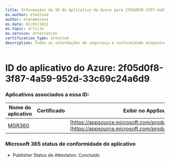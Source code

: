 ```yaml
---
title: Informações da ID do Aplicativo do Azure para 2f05d0f8-3f87-4a59-952d-33c69c24a6d9
ms.author: elmalova
author: elenamalova
ms.date: 02/03/2022
ms.topic: article
ms.service: attestation
certification_type: attested
description: Todas as informações de segurança e conformidade disponíveis para 2f05d0f8-3f87-4a59-952d-33c69c24a6d9.
---
```

# <a name="azure-app-id-2f05d0f8-3f87-4a59-952d-33c69c24a6d9"></a>ID do aplicativo do Azure: 2f05d0f8-3f87-4a59-952d-33c69c24a6d9


### <a name="apps-associated-with-this-id"></a>Aplicativos associados a essa ID:
| **Nome do aplicativo** | **Certificado** | **Exibir no AppSource** |
|--------------|---------------|-----------------------|
| [MGR360](https://docs.microsoft.com/microsoft-365-app-certification/forward/WA200003329) |  | [https://appsource.microsoft.com/product/office/WA200003329](https://appsource.microsoft.com/product/office/WA200003329) |

### <a name="microsoft-365-app-compliance-status"></a>Microsoft 365 status de conformidade do aplicativo
- Publisher Status de Attestaton: Concluído
